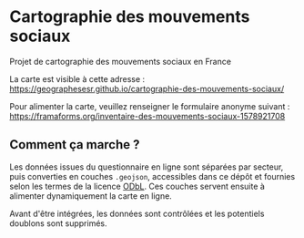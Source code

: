 # Cartographie des mouvements sociaux

Projet de cartographie des mouvements sociaux en France

La carte est visible à cette adresse : https://geographesesr.github.io/cartographie-des-mouvements-sociaux/

Pour alimenter la carte, veuillez renseigner le formulaire anonyme suivant : https://framaforms.org/inventaire-des-mouvements-sociaux-1578921708


## Comment ça marche ?

Les données issues du questionnaire en ligne sont séparées par secteur, puis converties en couches `.geojson`, accessibles dans ce dépôt et fournies selon les termes de la licence [ODbL](https://spdx.org/licenses/ODbL-1.0.html#licenseText). Ces couches servent ensuite à alimenter dynamiquement la carte en ligne.

Avant d'être intégrées, les données sont contrôlées et les potentiels doublons sont supprimés.
